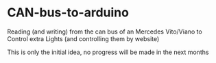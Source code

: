 # CAN-bus-to-arduino
Reading (and writing) from the can bus of an Mercedes Vito/Viano to Control extra Lights (and controlling them by website)

This is only the initial idea, no progress will be made in the next months
